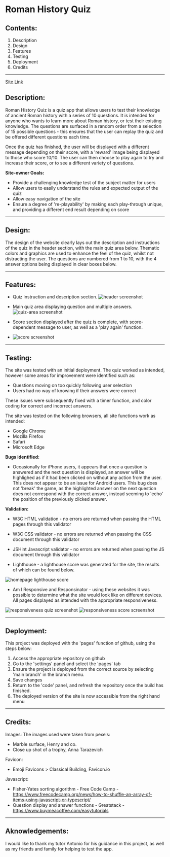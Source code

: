 # Roman History Quiz
## Contents:
1. Description
2. Design
3. Features
4. Testing
5. Deployment
6. Credits

--------------

[Site Link](https://hglass07.github.io/History-Quiz/)

## Description:

Roman History Quiz is a quiz app that allows users to test their knowledge of ancient Roman history with a series of 10 questions. It is intended for anyone who wants to learn more about Roman history, or test their existing knowledge. The questions are surfaced in a random order from a selection of 15 possible questions - this ensures that the user can replay the quiz and be offered different questions each time. 

Once the quiz has finished, the user will be displayed with a different message depending on their score, with a 'reward' image being displayed to those who score 10/10. The user can then choose to play again to try and increase their score, or to see a different variety of questions.

**Site-owner Goals:**
- Provide a challenging knowledge test of the subject matter for users
- Allow users to easily understand the rules and expected output of the quiz
- Allow easy navigation of the site
- Ensure a degree of 're-playability' by making each play-through unique, and providing a different end result depending on score

--------------

## Design: 

The design of the website clearly lays out the description and instructions of the quiz in the header section, with the main quiz area below. Thematic colors and graphics are used to enhance the feel of the quiz, whilst not distracting the user. The questions are numbered from 1 to 10, with the 4 answer options being displayed in clear boxes below.

--------------
## Features:

- Quiz instruction and description section.
  ![header screenshot](assets/images/header_screenshot.png)
  
- Main quiz area displaying question and multiple answers.
  ![quiz-area screenshot](assets/images/quiz_screenshot.png)
  
- Score section displayed after the quiz is complete, with score-dependent message to user, as well as a 'play again' function.
- ![score screenshot](assets/images/fullscore_screenshot.png)

--------------
## Testing:

The site was tested with an initial deployment. The quiz worked as intended, however some areas for improvement were identified such as:
- Questions moving on too quickly following user selection
- Users had no way of knowing if their answers were correct
  
These issues were subsequently fixed with a timer function, and color coding for correct and incorrect answers.

The site was tested on the following browsers, all site functions work as intended:
- Google Chrome
- Mozilla Firefox
- Safari
- Microsoft Edge

**Bugs identified:**
- Occasionally for iPhone users, it appears that once a question is answered and the next question is displayed, an answer will be highlighed as if it had been clicked on without any action from the user. This does not appear to be an issue for Android users. This bug does not 'break' the game, as the highlighted answer on the next question does not correspond with the correct answer, instead seeming to 'echo' the position of the previously clicked answer.

**Validation:**

- W3C HTML validation - no errors are returned when passing the HTML pages through this validator

- W3C CSS validator - no errors are returned when passing the CSS document through this validator

- JSHint Javascript validator - no errors are returned when passing the JS document through this validator

- Lighthouse - a lighthouse score was generated for the site, the results of which can be found below.

![homepage lighthouse score](assets/images/lighthouse.png)

- Am I Responsive and Responsinator - using these websites it was possible to determine what the site would look like on different devices. All pages displayed as intended with the appropriate responsiveness.

![responsiveness quiz screenshot](assets/images/response1.png) ![responsiveness score screenshot](assets/images/response2.png)


--------------
## Deployment:

This project was deployed with the 'pages' function of github, using the steps below:

1. Access the appropriate repository on github
2. Go to the 'settings' panel and select the 'pages' tab
3. Ensure the project is deployed from the correct source by selecting 'main branch' in the branch menu.
4. Save changes
5. Return to the 'code' panel, and refresh the repository once the build has finished.
6. The deployed version of the site is now accessible from the right hand menu


--------------
## Credits:

Images:
The images used were taken from pexels:
- Marble surface, Henry and co.
- Close up shot of a trophy, Anna Tarazevich

Favicon:
- Emoji Favicons > Classical Building, Favicon.io 

Javascript:
- Fisher-Yates sorting algorithm  - Free Code Camp - https://www.freecodecamp.org/news/how-to-shuffle-an-array-of-items-using-javascript-or-typescript/
- Question display and answer functions - Greatstack - https://www.buymeacoffee.com/easytutorials

--------------
## Aknowledgements:

I would like to thank my tutor Antonio for his guidance in this project, as well as my friends and family for helping to test the app.

